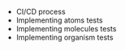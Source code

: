 - CI/CD process
- Implementing atoms tests
- Implementing molecules tests
- Implementing organism tests
